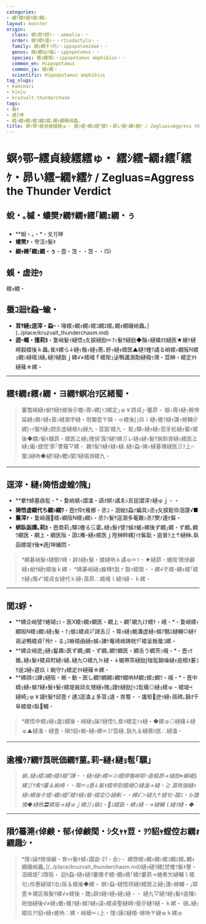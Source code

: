 ```yaml
---
categories:
- 繝｢繝ｳ繧ｹ繧ｿ繝ｼ
layout: monster
origin:
  class: 蜩ｺ荵ｳ邯ｱ・・ammalia・・
  order: 繧ｦ繧ｷ逶ｮ・・rtiodactyla・・
  family: 繧ｫ繝千ｧ托ｼ・ippopotamidae・・
  genus: 繧ｫ繝仙ｱ橸ｼ・ippopotamus・・
  species: 繧ｫ繝撰ｼ・ippopotamus amphibius・・
  common_en: Hippopotamus
  common_ja: 繧ｫ繝・
  scientific: Hippopotamus amphibius
tag_slugs:
- kaminari
- kinju
- kruzvalt-thunderchasm
tags:
- 髮ｷ
- 遖∫坤
- 繧ｯ繝ｫ繝ｼ繧ｺ繝ｴ繧｡繝ｫ繝磯峭蟲｡
title: 螟ｩ鄂ｰ繧貞綾繧繧ゅ・ 繧ｼ繧ｰ繝ｫ繧｢繧ｹ・昴い繧ｰ繝ｬ繧ｹ / Zegluas=Aggress the Thunder Verdict
---
```


# 螟ｩ鄂ｰ繧貞綾繧繧ゅ・ 繧ｼ繧ｰ繝ｫ繧｢繧ｹ・昴い繧ｰ繝ｬ繧ｹ / Zegluas=Aggress the Thunder Verdict

## 蛻・｡槭・螻樊ｧ繝ｻ繝ｬ繧｢繝ｪ繝・ぅ

* **蛻・｡・*・夂ｦ∫坤
* **螻樊ｧ**・夸沍ｩ髮ｷ
* **繝ｬ繧｢繝ｪ繝・ぅ**・壺・笘・・笘・・(5)

## 蜈・虚迚ｩ

繧ｫ繝・

## 蜃ｺ迴ｾ蝨ｰ蝓・

* **荳ｻ縺ｪ逕滓・蝨ｰ**・喙繧ｯ繝ｫ繝ｼ繧ｺ繝ｴ繧｡繝ｫ繝磯峭蟲｡](../place/kruzvalt_thunderchasm.md)
* **迺ｰ蠅・擅莉ｶ**・夐峭髮ｲ縺悟ｮ夂捩縺励∝ｸｯ髮ｻ縺励◆鬚ｨ縺檎ｵｶ縺医★蜷ｹ縺崎穀繧後ｋ蟲｡隹ｷ縲ら↓縺ｨ鬚ｨ縺ｮ莠､骭ｯ縺ｫ繧医▲縺ｦ蟶ｸ譎る峭繧ｨ繝阪Ν繧ｮ繝ｼ縺梧ｺ縺｡縺ｦ縺翫ｊ縲√≠繧峨ｆ繧矩ｭ泌鴨讖溷勣縺梧ｩ溯・荳榊・繧定ｵｷ縺薙☆縲・

---

## 繧ｷ繝ｫ繧ｨ繝・ヨ繝ｻ螟冶ｦ区緒蜀・

> 窶憺峭縺ｫ蛻ｻ縺ｾ繧後＠蟾ｨ霄ｯ縲∫ｩｺ繧定｣ゅ￥諤貞｣ｰ窶昴・
> 蜈ｨ霄ｫ縺ｯ鮟帝延縺ｮ骼ｧ縺ｫ莨ｼ縺溷字縺・坩閹壹〒隕・ｏ繧後∫ｭ玖ｉ縺ｯ蟶ｸ縺ｫ謖ｯ蜍輔＠縲∫ｨｲ螯ｻ縺ｮ閼亥虚縺梧ｵｮ縺九・荳翫′繧九・
> 鬆ｭ驛ｨ縺ｫ縺ｯ荳牙処縺ｫ蜑ｲ繧後◆驕ｿ髮ｷ驥昴・繧医≧縺ｪ隗偵′莨ｸ縺ｳ縲∬レ縺ｫ縺ｯ髮ｻ豌鈴峇縺ｮ繧医≧縺ｪ蝎ｨ螳倥′豕｢謇薙▽縲・
> 雜ｳ髻ｳ縺ｲ縺ｨ縺､縺ｧ蝨ｰ陦ｨ縺碁怫縺医∬ｸ上∩蜃ｺ縺吶◆縺ｳ縺ｫ轣ｫ闃ｱ縺梧淵繧九・

---

## 逕滓・縺ｨ陦悟虚蝗ｳ隗｣

* **豢ｻ蜍墓凾髢・*・夐峭蜻ｨ譛溘・讌ｵ螟ｧ譎ゑｼ亥捉譛滓ｧ縺ゅｊ・・
* **陦悟虚繝代ち繝ｼ繝ｳ**・壼ｾ伜ｾ雁梛・丞ｺ・沺蛻ｶ蝨ｧ蝙具ｼ丞ｮ夂捩鬆伜沺謖√■
* **鬟滓ｧ**・夐峭邏繧ｨ繝阪Ν繧ｮ繝ｼ・丞ｸｯ髮ｻ逕溷多菴難ｼ丞ｱ樊ｧ邊ｾ髴・
* **螟臥函譚｡莉ｶ**・壼商莉｣驛ｽ蟶る⊆霍｡縺ｮ髮ｷ譬ｸ蜈ｵ蝎ｨ縲後ず繝｣繝・ず繝｡繝ｳ繝医・繝上・繝医阪・證ｴ襍ｰ縺ｫ繧医ｊ陞榊粋縲∫ｲｾ髴翫・逾晉ｦ上↑縺榊､臥函繧堤ｵ後※遖∫坤蛹悶・

> *縲碁峭髮ｲ縺御ｸ崎・辟ｶ縺ｫ髮・據縺吶ｋ譎ゅ∝ｿ・★縺昴・蜷阪′險倬鹸縺ｫ蛻ｻ縺ｾ繧後ｋ縲・
> *縲碁峭縺ｮ蝗槫ｻ翫ｒ豁ｩ繧閠・・縲√ぞ繧ｰ繝ｫ繧｢繧ｹ縺ｮ陬√″繧貞女縺代ｋ縺ｨ莨昴∴繧峨ｌ縺ｦ縺・ｋ縲・

---

## 閭ｽ蜉・

* **縲企峭譬ｸ蜷瑚ｪｿ・医Χ繧ｩ繝ｫ繝医・繝上・繝｢繝九け繧ｹ・峨・*・夐峭繧ｨ繝阪Ν繧ｮ繝ｼ縺ｮ髮・ｸｭ蝣ｴ繧貞ｽ｢謌舌∬・霄ｫ縺ｮ鮠灘虚縺ｨ蜈ｱ魑ｴ縺輔○縺ｦ鬲泌鴨繧貞｢怜ｹ・る｣ｽ蜥梧凾縺ｫ蜈ｨ譁ｹ菴埼峭陦晄ｳ｢繧呈叛蜃ｺ縲・
* **縲企峭迯｣縺ｮ鬘趣ｼ医ず繝｣繝・ず繝｡繝ｳ繝医・繝舌う繝茨ｼ峨・*・壼ｯｾ雎｡縺ｫ髮ｷ繧貞町縺ｿ縺､縺九○繧九ｈ縺・↓蝎帶茶縺励∫椪髢鍋噪縺ｫ逾樒ｵ碁ｺｻ逞ｺ縺ｨ遲玖ｉ蜿守ｸｮ繧定ｵｷ縺薙☆縲・
* **縲顔ｩｺ譁ｭ縺阪・蜥・動・医し繝ｳ繝繝ｼ繝ｻ繝吶Μ繝ｪ繧ｪ繝ｳ・峨・*・壼中蜩ｮ縺ｨ蜈ｱ縺ｫ髮ｷ髮ｲ繧堤峩邱夂憾縺ｫ隗｣謾ｾ縺励∫ｩｺ髢薙◎縺ｮ繧ゅ・繧堤┥縺崎｣ゅ￥謾ｾ髮ｻ邱壹ｒ逋ｺ逕溘ょ多荳ｭ遽・峇蜀・・讒矩迚ｩ縺ｨ鬲碑｡鍋ｵ千阜繧堤ｲ臥輔・

> *縲悟中蜩ｮ縺ｮ逶ｴ蠕後・峭縺ｮ譟ｱ縺悟ｳ｡隹ｷ繧定ｲｫ縺・◆縲ゅ◎縺薙↓縺ゅ▲縺溘・縺壹・隕ｳ貂ｬ蜿ｰ縺ｯ縲∝ｽｱ荳縺､谿九＆縺壽ｶ医∴縺溘・

---

## 逾櫁ｩｱ繝ｻ莨晄価繝ｻ菫｡莉ｰ縺ｨ縺ｮ髢｢騾｣

> *蜿､縺ｮ繧ｽ繝ｩ繧ｷ繧｢譁・・縺ｧ縺ｯ縲∝ｽｼ繧停憺峭鄂ｰ逾樞昴→縺励※螂峨§縲∬ｻ肴ｳ暮＆蜿崎・・陬∝ｮ壹↓髮ｷ繧帝剄繧峨○縺溘→縺・≧*
> *莨晄価縺ｫ縺ｯ縲後ぞ繧ｰ繝ｫ繧｢繧ｹ縺ｮ螢ｰ繧定◇縺剰・・縲√＞縺九↑繧句･醍ｴ・ｂ譫懊◆縺帙〓縲阪→縺ゅｊ縲∬ｪ鍋ｴ・ｴ繧翫・蜻ｪ縺・→縺輔ｌ縺ｦ縺・◆*

---

## 隕ｳ蟇溯ｨ倬鹸・郁ｨ倬鹸閠・ｼ夂ｬｬ荳・ｦｳ貂ｬ螳倥お繝ｫ繝趣ｼ・

> *隱ｿ譟ｻ險倬鹸・育ｬｬ髮ｷ蜻ｨ譛盜-21・会ｼ・
> 縲啓繧ｯ繝ｫ繝ｼ繧ｺ繝ｴ繧｡繝ｫ繝磯峭蟲｡](../place/kruzvalt_thunderchasm.md)縺ｫ縺ｦ縲∫焚蟶ｸ髮ｷ謦・沺繧堤｢ｺ隱阪・
> 迴ｾ蝨ｰ縺ｫ縺ｦ窶懊ぞ繧ｰ繝ｫ繧｢繧ｹ窶昴→蜷肴欠縺輔ｌ繧句ｭ伜惠縺瑚ｦ冶ｪ阪＆繧後◆縲・
> 螟ｧ蝨ｰ縺悟将縺ｶ繧医≧縺ｪ謖ｯ蜍輔・｣邯壹☆繧区叛髮ｻ縲√≠繧後・閾ｪ辟ｶ縺ｧ縺ｯ縺ｪ縺・・
> 縺九▽縺ｦ縺ｮ髮ｷ逾樔ｼ晄価縺後√≠縺ｮ蟾ｨ蠖ｱ縺ｨ蜈ｱ縺ｫ諱ｯ繧貞聖縺崎ｿ斐＠縺ｦ縺・ｋ縲・
> 谺｡縺ｪ繧玖ｦｳ貂ｬ縺ｫ蛯吶∴縲・峭蟆∝ｼ上・隱ｿ謨ｴ縺梧･蜍吶〒縺ゅｋ縲ゅ